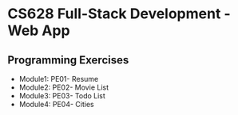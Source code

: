 # CS628 Full-Stack Development - Web App

## Programming Exercises

* Module1: PE01- Resume
* Module2: PE02- Movie List
* Module3: PE03- Todo List
* Module4: PE04- Cities


